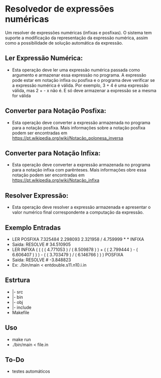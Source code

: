 # Resolvedor de expressões numéricas 
Um resolver de expressões numéricas (infixas e posfixas). O sistema tem suporte a modificação da representação da expressão numérica, assim como a possibilidade de solução automática da expressão.


## Ler Expressão Numérica: 
* Esta operação deve ler uma expressão numérica passada como argumento e armazenar essa expressão no programa. A expressão pode estar em notação infixa ou posfixa e o programa deve verificar se a expressão numérica é válida. Por exemplo, 3 + 4 é uma expressão válida, mas 2 + - x não é. E só deve armazenar a expressão se a mesma for válida 
## Converter para Notação Posfixa: 
* Esta operação deve converter a expressão armazenada no programa para a notação posfixa. Mais informações sobre a notação posfixa podem ser encontradas em https://pt.wikipedia.org/wiki/Notacão_polonesa_inversa
## Converter para Notação Infixa: 
* Esta operação deve converter a expressão armazenada no programa para a notação infixa com parênteses. Mais informações obre essa notação podem ser encontradas em https://pt.wikipedia.org/wiki/Notação_infixa
## Resolver Expressão: 
* Esta operação deve resolver a expressão armazenada e apresentar o valor numérico final correspondente a computação da expressão.


## Exemplo Entradas
* LER POSFIXA  7.325484  2.298093  2.321958  /  4.759999  *  * 
INFIXA
* Saída: RESOLVE # 34.510905
* LER INFIXA  ( ( ( ( 4.771053 ) / ( 8.509878 ) ) + ( ( 2.799444 ) - ( 6.606407 ) ) ) - ( ( 3.703479 ) / ( 6.146766 ) ) )
POSFIXA
* Saída: RESOLVE # -3.848823
* Ex: ./bin/main < entdouble.s11.n10.i.in

## Estrtura
*  |- src
*  |- bin
*  |- obj
*  |- include
*  Makefile

## Uso
 * make run
 * ./bin/main < file.in

## To-Do
* testes automáticos



